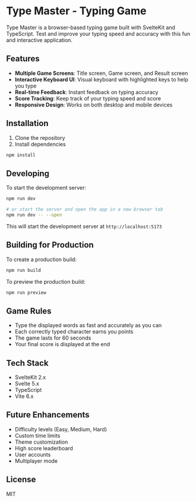 # Type Master - Typing Game

Type Master is a browser-based typing game built with SvelteKit and TypeScript. Test and improve your typing speed and accuracy with this fun and interactive application.

## Features

- **Multiple Game Screens**: Title screen, Game screen, and Result screen
- **Interactive Keyboard UI**: Visual keyboard with highlighted keys to help you type
- **Real-time Feedback**: Instant feedback on typing accuracy
- **Score Tracking**: Keep track of your typing speed and score
- **Responsive Design**: Works on both desktop and mobile devices

## Installation

1. Clone the repository
2. Install dependencies
```bash
npm install
```

## Developing

To start the development server:
```bash
npm run dev

# or start the server and open the app in a new browser tab
npm run dev -- --open
```

This will start the development server at `http://localhost:5173`

## Building for Production

To create a production build:
```bash
npm run build
```

To preview the production build:
```bash
npm run preview
```

## Game Rules

- Type the displayed words as fast and accurately as you can
- Each correctly typed character earns you points
- The game lasts for 60 seconds
- Your final score is displayed at the end

## Tech Stack

- SvelteKit 2.x
- Svelte 5.x
- TypeScript
- Vite 6.x

## Future Enhancements

- Difficulty levels (Easy, Medium, Hard)
- Custom time limits
- Theme customization
- High score leaderboard
- User accounts
- Multiplayer mode

## License

MIT
